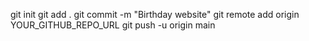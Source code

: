 git init
git add .
git commit -m "Birthday website"
git remote add origin YOUR_GITHUB_REPO_URL
git push -u origin main
